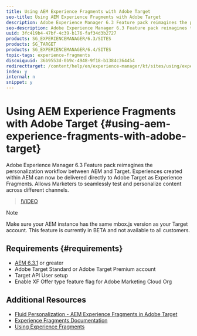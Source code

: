 ```yaml
---
title: Using AEM Experience Fragments with Adobe Target 
seo-title: Using AEM Experience Fragments with Adobe Target 
description: Adobe Experience Manager 6.3 Feature pack reimagines the personalization workflow between AEM and Target. Experiences created within AEM can now be delivered directly to Adobe Target as Experience Fragments. Allows Marketers to seamlessly test and personalize content across different channels.
seo-description: Adobe Experience Manager 6.3 Feature pack reimagines the personalization workflow between AEM and Target. Experiences created within AEM can now be delivered directly to Adobe Target as Experience Fragments. Allows Marketers to seamlessly test and personalize content across different channels.
uuid: 3fc419b4-47bf-4c39-b176-faf34d3b2727
products: SG_EXPERIENCEMANAGER/6.3/SITES
products: SG_TARGET
products: SG_EXPERIENCEMANAGER/6.4/SITES
topic-tags: experience-fragments
discoiquuid: 36b9553d-0b9c-4948-9f18-b1384c364454
redirecttarget: /content/help/en/experience-manager/kt/sites/using/experience-fragment-target-offer-feature-video-use
index: y
internal: n
snippet: y
---
```


# Using AEM Experience Fragments with Adobe Target {#using-aem-experience-fragments-with-adobe-target}

Adobe Experience Manager 6.3 Feature pack reimagines the personalization workflow between AEM and Target. Experiences created within AEM can now be delivered directly to Adobe Target as Experience Fragments. Allows Marketers to seamlessly test and personalize content across different channels.

>[!VIDEO](https://video.tv.adobe.com/v/20576/?quality=12)

>[!NOTE]
>
>Make sure your AEM instance has the same mbox.js version as your Target account. This feature is currently in BETA and not available to all customers.

## Requirements  {#requirements}

* [AEM 6.3.1](https://helpx.adobe.com/experience-manager/kb/aem63-available-hotfixes.html) or greater
* Adobe Target Standard or Adobe Target Premium account
* Target API User setup
* Enable XF Offer type feature flag for Adobe Marketing Cloud Org

## Additional Resources

* [Fluid Personalization - AEM Experience Fragments in Adobe Target](https://www.youtube.com/watch?v=ohvKDjCb1yM)
* [Experience Fragments Documentation](https://helpx.adobe.com/experience-manager/6-5/sites/authoring/using/experience-fragments.html)
* [Using Experience Fragments](experience-fragments-feature-video-use.md)
